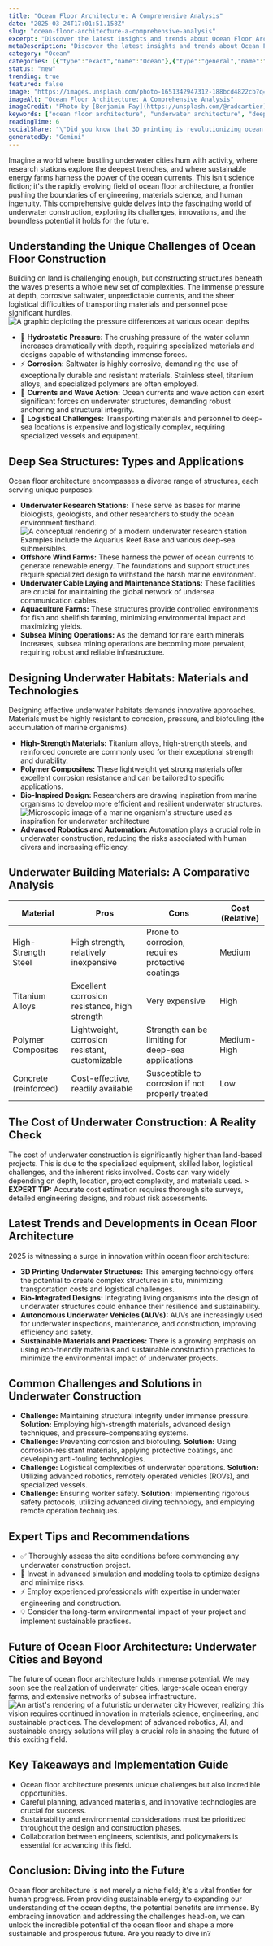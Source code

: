 ```yaml
---
title: "Ocean Floor Architecture: A Comprehensive Analysis"
date: "2025-03-24T17:01:51.158Z"
slug: "ocean-floor-architecture-a-comprehensive-analysis"
excerpt: "Discover the latest insights and trends about Ocean Floor Architecture. This comprehensive guide covers everything you need to know about Ocean Floor Architecture in 2025."
metaDescription: "Discover the latest insights and trends about Ocean Floor Architecture. This comprehensive guide covers everything you need to know about Ocean Floor Archi..."
category: "Ocean"
categories: [{"type":"exact","name":"Ocean"},{"type":"general","name":"Engineering"},{"type":"medium","name":"Subsea Engineering"},{"type":"specific","name":"Remotely Operated Vehicles"},{"type":"niche","name":"ROV Manipulator Systems"}]
status: "new"
trending: true
featured: false
image: "https://images.unsplash.com/photo-1651342947312-188bcd4822cb?q=85&w=1200&fit=max&fm=webp&auto=compress"
imageAlt: "Ocean Floor Architecture: A Comprehensive Analysis"
imageCredit: "Photo by [Benjamin Fay](https://unsplash.com/@radcartier) on Unsplash"
keywords: ["ocean floor architecture", "underwater architecture", "deep sea structures", "subsea building design", "ocean floor construction", "designing underwater habitats", "underwater building materials", "cost of underwater construction", "future of ocean floor architecture", "underwater city design"]
readingTime: 6
socialShare: "\"Did you know that 3D printing is revolutionizing ocean floor architecture, allowing us to build complex structures directly underwater?  The future of construction is literally sinking in!\""
generatedBy: "Gemini"
---
```




Imagine a world where bustling underwater cities hum with activity, where research stations explore the deepest trenches, and where sustainable energy farms harness the power of the ocean currents. This isn't science fiction; it's the rapidly evolving field of ocean floor architecture, a frontier pushing the boundaries of engineering, materials science, and human ingenuity. This comprehensive guide delves into the fascinating world of underwater construction, exploring its challenges, innovations, and the boundless potential it holds for the future.

## Understanding the Unique Challenges of Ocean Floor Construction

Building on land is challenging enough, but constructing structures beneath the waves presents a whole new set of complexities.  The immense pressure at depth, corrosive saltwater, unpredictable currents, and the sheer logistical difficulties of transporting materials and personnel pose significant hurdles.  ![A graphic depicting the pressure differences at various ocean depths](https://images.unsplash.com/photo-1600980980103-6cf2205ad95d?q=85&w=1200&fit=max&fm=webp&auto=compress)

* 🔑 **Hydrostatic Pressure:**  The crushing pressure of the water column increases dramatically with depth, requiring specialized materials and designs capable of withstanding immense forces.
* ⚡ **Corrosion:** Saltwater is highly corrosive, demanding the use of exceptionally durable and resistant materials.  Stainless steel, titanium alloys, and specialized polymers are often employed.
* 🌊 **Currents and Wave Action:**  Ocean currents and wave action can exert significant forces on underwater structures, demanding robust anchoring and structural integrity.
* 🚧 **Logistical Challenges:** Transporting materials and personnel to deep-sea locations is expensive and logistically complex, requiring specialized vessels and equipment.

## Deep Sea Structures: Types and Applications

Ocean floor architecture encompasses a diverse range of structures, each serving unique purposes:

* **Underwater Research Stations:**  These serve as bases for marine biologists, geologists, and other researchers to study the ocean environment firsthand.  ![A conceptual rendering of a modern underwater research station](https://images.unsplash.com/photo-1665138625751-208f9b2d26be?q=85&w=1200&fit=max&fm=webp&auto=compress)  Examples include the Aquarius Reef Base and various deep-sea submersibles.
* **Offshore Wind Farms:**  These harness the power of ocean currents to generate renewable energy.  The foundations and support structures require specialized design to withstand the harsh marine environment.
* **Underwater Cable Laying and Maintenance Stations:**  These facilities are crucial for maintaining the global network of undersea communication cables.
* **Aquaculture Farms:**  These structures provide controlled environments for fish and shellfish farming, minimizing environmental impact and maximizing yields.
* **Subsea Mining Operations:**  As the demand for rare earth minerals increases, subsea mining operations are becoming more prevalent, requiring robust and reliable infrastructure.

## Designing Underwater Habitats: Materials and Technologies

Designing effective underwater habitats demands innovative approaches.  Materials must be highly resistant to corrosion, pressure, and biofouling (the accumulation of marine organisms).

* **High-Strength Materials:**  Titanium alloys, high-strength steels, and reinforced concrete are commonly used for their exceptional strength and durability.
* **Polymer Composites:**  These lightweight yet strong materials offer excellent corrosion resistance and can be tailored to specific applications.
* **Bio-Inspired Design:**  Researchers are drawing inspiration from marine organisms to develop more efficient and resilient underwater structures.  ![Microscopic image of a marine organism's structure used as inspiration for underwater architecture](https://images.unsplash.com/photo-1651342947312-188bcd4822cb?q=85&w=1200&fit=max&fm=webp&auto=compress)
* **Advanced Robotics and Automation:**  Automation plays a crucial role in underwater construction, reducing the risks associated with human divers and increasing efficiency.

## Underwater Building Materials: A Comparative Analysis

| Material            | Pros                                         | Cons                                          | Cost (Relative) |
|---------------------|----------------------------------------------|-----------------------------------------------|-----------------|
| High-Strength Steel | High strength, relatively inexpensive         | Prone to corrosion, requires protective coatings | Medium           |
| Titanium Alloys     | Excellent corrosion resistance, high strength | Very expensive                                 | High             |
| Polymer Composites  | Lightweight, corrosion resistant, customizable | Strength can be limiting for deep-sea applications | Medium-High      |
| Concrete (reinforced)| Cost-effective, readily available          | Susceptible to corrosion if not properly treated  | Low              |

## The Cost of Underwater Construction: A Reality Check

The cost of underwater construction is significantly higher than land-based projects. This is due to the specialized equipment, skilled labor, logistical challenges, and the inherent risks involved.  Costs can vary widely depending on depth, location, project complexity, and materials used.  > **EXPERT TIP:** Accurate cost estimation requires thorough site surveys, detailed engineering designs, and robust risk assessments.

## Latest Trends and Developments in Ocean Floor Architecture

2025 is witnessing a surge in innovation within ocean floor architecture:

* **3D Printing Underwater Structures:** This emerging technology offers the potential to create complex structures in situ, minimizing transportation costs and logistical challenges.
* **Bio-Integrated Designs:**  Integrating living organisms into the design of underwater structures could enhance their resilience and sustainability.
* **Autonomous Underwater Vehicles (AUVs):**  AUVs are increasingly used for underwater inspections, maintenance, and construction, improving efficiency and safety.
* **Sustainable Materials and Practices:**  There is a growing emphasis on using eco-friendly materials and sustainable construction practices to minimize the environmental impact of underwater projects.

## Common Challenges and Solutions in Underwater Construction

* **Challenge:**  Maintaining structural integrity under immense pressure.  **Solution:**  Employing high-strength materials, advanced design techniques, and pressure-compensating systems.
* **Challenge:**  Preventing corrosion and biofouling.  **Solution:**  Using corrosion-resistant materials, applying protective coatings, and developing anti-fouling technologies.
* **Challenge:**  Logistical complexities of underwater operations.  **Solution:**  Utilizing advanced robotics, remotely operated vehicles (ROVs), and specialized vessels.
* **Challenge:**  Ensuring worker safety.  **Solution:**  Implementing rigorous safety protocols, utilizing advanced diving technology, and employing remote operation techniques.

## Expert Tips and Recommendations

* ✅ Thoroughly assess the site conditions before commencing any underwater construction project.
* 🔑 Invest in advanced simulation and modeling tools to optimize designs and minimize risks.
* ⚡ Employ experienced professionals with expertise in underwater engineering and construction.
* 💡 Consider the long-term environmental impact of your project and implement sustainable practices.

##  Future of Ocean Floor Architecture: Underwater Cities and Beyond

The future of ocean floor architecture holds immense potential.  We may soon see the realization of underwater cities, large-scale ocean energy farms, and extensive networks of subsea infrastructure.  ![An artist's rendering of a futuristic underwater city](https://images.unsplash.com/photo-1665138624079-4451c471efc1?q=85&w=1200&fit=max&fm=webp&auto=compress)  However, realizing this vision requires continued innovation in materials science, engineering, and sustainable practices. The development of advanced robotics, AI, and sustainable energy solutions will play a crucial role in shaping the future of this exciting field.

## Key Takeaways and Implementation Guide

* Ocean floor architecture presents unique challenges but also incredible opportunities.
* Careful planning, advanced materials, and innovative technologies are crucial for success.
* Sustainability and environmental considerations must be prioritized throughout the design and construction phases.
* Collaboration between engineers, scientists, and policymakers is essential for advancing this field.

## Conclusion: Diving into the Future

Ocean floor architecture is not merely a niche field; it's a vital frontier for human progress.  From providing sustainable energy to expanding our understanding of the ocean depths, the potential benefits are immense. By embracing innovation and addressing the challenges head-on, we can unlock the incredible potential of the ocean floor and shape a more sustainable and prosperous future.  Are you ready to dive in?

